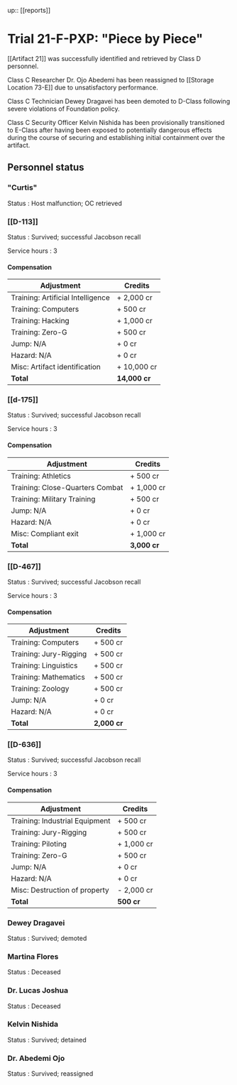 ---
---
up:: [[reports]]

# Trial 21-F-PXP: "Piece by Piece"

[[Artifact 21]] was successfully identified and retrieved by Class D personnel. 

Class C Researcher Dr. Ojo Abedemi has been reassigned to [[Storage Location 73-E]] due to unsatisfactory performance.

Class C Technician Dewey Dragavei has been demoted to D-Class following severe violations of Foundation policy.

Class C Security Officer Kelvin Nishida has been provisionally transitioned to E-Class after having been exposed to potentially dangerous effects during the course of securing and establishing initial containment over the artifact.

## Personnel status

### "Curtis"

Status
: Host malfunction; OC retrieved

### [[D-113]]

Status
: Survived; successful Jacobson recall

Service hours
: 3

#### Compensation

| Adjustment                        | Credits    |
| --------------------------------- | ---------- |
| Training: Artificial Intelligence | + 2,000 cr |
| Training: Computers               | + 500 cr    |
| Training: Hacking                 | + 1,000 cr |
| Training: Zero-G                  | + 500 cr    |
| Jump: N/A                         | + 0 cr     |
| Hazard: N/A                       | + 0 cr     |
| Misc: Artifact identification     | + 10,000 cr |
| **Total**                         | **14,000 cr**   | 

### [[d-175]]

Status
: Survived; successful Jacobson recall

Service hours
: 3

#### Compensation

| Adjustment                      | Credits      |
| ------------------------------- | ------------ |
| Training: Athletics             | + 500 cr     |
| Training: Close-Quarters Combat | + 1,000 cr   |
| Training: Military Training     | + 500 cr     |
| Jump: N/A                       | + 0 cr       |
| Hazard: N/A                     | + 0 cr       |
| Misc: Compliant exit           | + 1,000 cr             |
| **Total**                       | **3,000 cr** |

### [[D-467]]

Status
: Survived; successful Jacobson recall

Service hours
: 3

#### Compensation

| Adjustment             | Credits      |
| ---------------------- | ------------ |
| Training: Computers    | + 500 cr     |
| Training: Jury-Rigging | + 500 cr     |
| Training: Linguistics  | + 500 cr     | 
| Training: Mathematics  | + 500 cr     |
| Training: Zoology      | + 500 cr     |
| Jump: N/A              | + 0 cr       |
| Hazard: N/A            | + 0 cr       |
| **Total**              | **2,000 cr** |

### [[D-636]]

Status
: Survived; successful Jacobson recall

Service hours
: 3

#### Compensation

| Adjustment                     | Credits      |
| ------------------------------ | ------------ |
| Training: Industrial Equipment | + 500 cr     |
| Training: Jury-Rigging         | + 500 cr     |
| Training: Piloting             | + 1,000 cr   |
| Training: Zero-G               | + 500 cr     |
| Jump: N/A                      | + 0 cr       |
| Hazard: N/A                    | + 0 cr       |
| Misc: Destruction of property  | - 2,000 cr             |
| **Total**                      | **500 cr** |



### Dewey Dragavei

Status
: Survived; demoted

### Martina Flores

Status
: Deceased

### Dr. Lucas Joshua

Status
: Deceased

### Kelvin Nishida

Status
: Survived; detained

### Dr. Abedemi Ojo

Status
: Survived; reassigned

